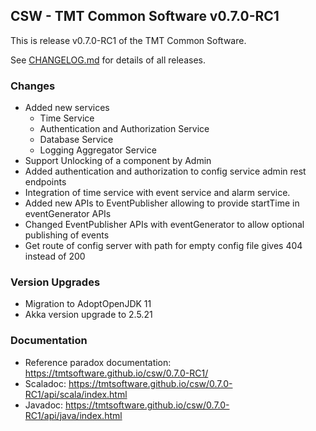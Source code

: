 ## CSW - TMT Common Software v0.7.0-RC1

This is release v0.7.0-RC1 of the TMT Common Software.

See [CHANGELOG.md](CHANGELOG.md) for details of all releases.

### Changes
- Added new services
    - Time Service
    - Authentication and Authorization Service
    - Database Service
    - Logging Aggregator Service
- Support Unlocking of a component by Admin
- Added authentication and authorization to config service admin rest endpoints
- Integration of time service with event service and alarm service.
- Added new APIs to EventPublisher allowing to provide startTime in eventGenerator APIs 
- Changed EventPublisher APIs with eventGenerator to allow optional publishing of events
- Get route of config server with path for empty config file gives 404 instead of 200
    
### Version Upgrades
- Migration to AdoptOpenJDK 11
- Akka version upgrade to 2.5.21

### Documentation
- Reference paradox documentation: https://tmtsoftware.github.io/csw/0.7.0-RC1/
- Scaladoc: https://tmtsoftware.github.io/csw/0.7.0-RC1/api/scala/index.html
- Javadoc: https://tmtsoftware.github.io/csw/0.7.0-RC1/api/java/index.html